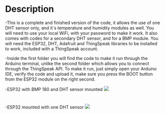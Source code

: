 # Description 

-This is a complete and finished version of the code, it allows the use of one DHT sensor only, and it´s temperature and humidity modules as well. 
You will need to use your local WiFi, with your password to make it work.
It also comes with codes for a secondary DHT sensor, and for a BMP module. 
You will need the ESP32, DHT, Adafruit and ThingSpeak libraries to be installed to work, included with a ThingSpeak account.

-Inside the first folder you will find the code to make it run through the Arduino terminal, unlike the second folder which allows you to connect through the ThingSpeak API.
To make it run, just simply open your Arduino IDE, verify the code and upload it, make sure you press the BOOT button from the ESP32 module on the right second. 

-ESP32 with BMP 180 and DHT sensor mounted
<img src="https://iotdesignpro.com/sites/default/files/inline-images/ESP32-Wi-Fi-Weather-Station-using-DHT11-and-BMP180-Sensor-Circuit-Diagram.png">

# 

-ESP32 mounted with one DHT sensor
<img src="https://external-content.duckduckgo.com/iu/?u=https%3A%2F%2Fi.pinimg.com%2Foriginals%2Fbf%2F87%2Fd8%2Fbf87d82a63bea80f2173cf5d2d5fab93.png&f=1&nofb=1&ipt=df6d2a61a050dc56f906298c23951d819f567a1d4a3d1dfe48314f4dbbf246a5&ipo=images">
